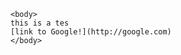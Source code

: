 <html>
    <head>
        <meta charset="utf-8" />
        <title>Title 1 </title>
    </head>

    <body>
    this is a tes
    [link to Google!](http://google.com)
    </body>
</html>

